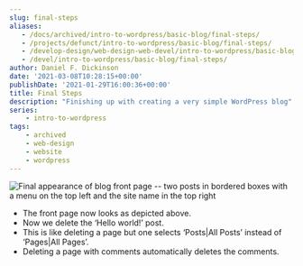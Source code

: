 ```yaml
---
slug: final-steps
aliases:
   - /docs/archived/intro-to-wordpress/basic-blog/final-steps/
   - /projects/defunct/intro-to-wordpress/basic-blog/final-steps/
   - /develop-design/web-design-web-devel/intro-to-wordpress/basic-blog/final-steps/
   - /devel/intro-to-wordpress/basic-blog/final-steps/
author: Daniel F. Dickinson
date: '2021-03-08T10:28:15+00:00'
publishDate: '2021-01-29T16:00:36+00:00'
title: Final Steps
description: "Finishing up with creating a very simple WordPress blog"
series:
    - intro-to-wordpress
tags:
    - archived
    - web-design
    - website
    - wordpress
---
```

![Final appearance of blog front page -- two posts in bordered boxes with a menu on the top left and the site name in the top right](../../../assets/images/2021/01/index-45_1-png-1.png)

* The front page now looks as depicted above.
* Now we delete the ‘Hello world!’ post.
* This is like deleting a page but one selects ‘Posts|All Posts’ instead of ‘Pages|All Pages’.
* Deleting a page with comments automatically deletes the comments.
